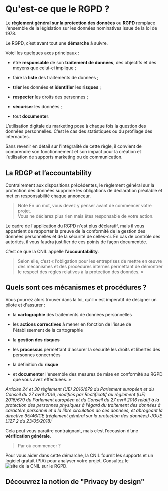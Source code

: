 # Qu'est-ce que le RGPD ?

Le **règlement général sur la protection des données** ou **RGPD** remplace l'ensemble de la législation sur les données nominatives issue de la loi de 1978.

Le RGPD, c’est avant tout une **démarche** à suivre.

Voici les quelques axes principaux :

*    être **responsable** de son **traitement de données**, des objectifs et des moyens que celui-ci implique ;

*    faire la **liste** des traitements de données ;

*    **trier** les données et **identifier** les **risques** ;

*    **respecter** les droits des personnes ;

*    **sécuriser** les données ;

*    tout **documenter**.

L’utilisation digitale du marketing pose à chaque fois la question des données personnelles. C’est le cas des statistiques ou du profilage des internautes.

Sans revenir en détail sur l'intégralité de cette règle, il convient de comprendre son fonctionnement et son impact pour la création et l'utilisation de supports marketing ou de communication.

## La RDGP et l’accountability

Contrairement aux dispositions précédentes, le règlement général sur la protection des données supprime les obligations de déclaration préalable et met en responsabilité chaque annonceur.

> Note
> En un mot, vous devez y penser avant de commencer votre projet.  
> Vous ne déclarez plus rien mais êtes responsable de votre action. 

Le cadre de l'application du RGPD n'est plus déclaratif, mais il vous appartient de rapporter la preuve de la conformité de la gestion des données personnelles et de la sécurité de celles-ci. En cas de contrôle des autorités, il vous faudra justifier de ces points de façon documentée.

C’est ce que la CNIL appelle l’**accountability**.



> Selon elle, c’est « l’obligation pour les entreprises de mettre en œuvre des mécanismes et des procédures internes permettant de démontrer le respect des règles relatives à la protection des données. »

## Quels sont ces mécanismes et procédures ?

Vous pourrez alors trouver dans la loi, qu’il « est impératif de désigner un pilote et d'assurer :

*    la **cartographie** des traitements de données personnelles

*    les **actions correctives** à mener en fonction de l'issue de l'établissement de la cartographie

*    la **gestion des risques**

*    les **processus** permettant d'assurer la sécurité les droits et libertés des personnes concernées

*    la définition du **risque**

*    et **documenter** l'ensemble des mesures de mise en conformité au RGPD que vous avez effectuées. »


*Articles 24 et 30 règlement (UE) 2016/679 du Parlement européen et du Conseil du 27 avril 2016, modifiés par Rectificatif au règlement (UE) 2016/679 du Parlement européen et du Conseil du 27 avril 2016 relatif à la protection des personnes physiques à l’égard du traitement des données à caractère personnel et à la libre circulation de ces données, et abrogeant la directive 95/46/CE (règlement général sur la protection des données) JOUE L127 2 du 23/05/2018)*

Cela peut vous paraître contraignant, mais c’est l’occasion d’une **vérification générale**.

> Par où commencer ?


Pour vous aider dans cette démarche, la CNIL fournit les supports et un logiciel gratuit (PIA) pour analyser votre projet. Consultez le ![site de la CNIL sur le RGPD](https://www.cnil.fr/fr/rgpd-en-pratique).

## Découvrez la notion de "Privacy by design"


